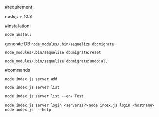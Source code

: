 #requirement

nodejs > 10.8

#installation

`node install`

generate DB
`node_modules/.bin/sequelize db:migrate`

`node_modules/.bin/sequelize db:migrate:reset`

`node_modules/.bin/sequelize db:migrate:undo:all`

#commands

`node index.js server add`

`node index.js server list `

`node index.js server list --env Test`

`node index.js server login <serversIP>`
`node index.js login <hostname>`
`node index.js  --help`